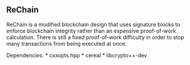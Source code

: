 ## ReChain

ReChain is a modified blockchain design that uses signature blocks to enforce blockchain
integrity rather than an expensive proof-of-work calculation. There is still a fixed
proof-of-work difficulty in order to stop many transactions from being executed at once.

Dependencies:
     * cxxopts.hpp
     * cereal
     * libcrypto++-dev
